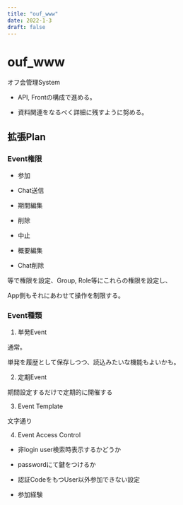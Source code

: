 ```yaml
---
title: "ouf_www"
date: 2022-1-3
draft: false
---
```

# ouf_www



オフ会管理System



* API, Frontの構成で進める。



* 資料関連をなるべく詳細に残すように努める。



## 拡張Plan



### Event権限



* 参加



* Chat送信



* 期間編集



* 削除



* 中止



* 概要編集



* Chat削除



等で権限を設定、Group, Role等にこれらの権限を設定し、



App側もそれにあわせて操作を制限する。



### Event種類



1. 単発Event



通常。



単発を履歴として保存しつつ、読込みたいな機能もよいかも。



2. 定期Event



期間設定するだけで定期的に開催する



3. Event Template



文字通り



4. Event Access Control



* 非login user検索時表示するかどうか



* passwordにて鍵をつけるか



* 認証CodeをもつUser以外参加できない設定



* 参加経験
